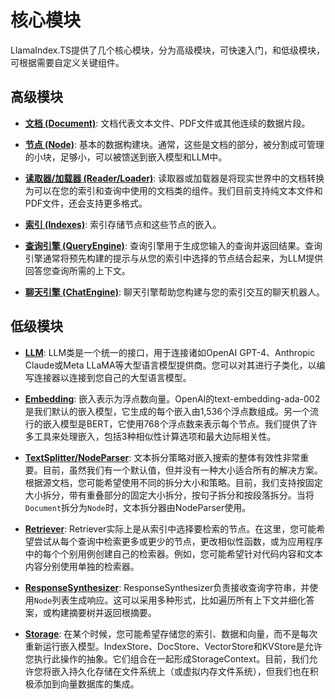 # 核心模块

LlamaIndex.TS提供了几个核心模块，分为高级模块，可快速入门，和低级模块，可根据需要自定义关键组件。

## 高级模块

- [**文档 (Document)**](./high_level/documents_and_nodes.md): 文档代表文本文件、PDF文件或其他连续的数据片段。

- [**节点 (Node)**](./high_level/documents_and_nodes.md): 基本的数据构建块。通常，这些是文档的部分，被分割成可管理的小块，足够小，可以被馈送到嵌入模型和LLM中。

- [**读取器/加载器 (Reader/Loader)**](./high_level/data_loader.md): 读取器或加载器是将现实世界中的文档转换为可以在您的索引和查询中使用的文档类的组件。我们目前支持纯文本文件和PDF文件，还会支持更多格式。

- [**索引 (Indexes)**](./high_level/data_index.md): 索引存储节点和这些节点的嵌入。

- [**查询引擎 (QueryEngine)**](./high_level/query_engine.md): 查询引擎用于生成您输入的查询并返回结果。查询引擎通常将预先构建的提示与从您的索引中选择的节点结合起来，为LLM提供回答您查询所需的上下文。

- [**聊天引擎 (ChatEngine)**](./high_level/chat_engine.md): 聊天引擎帮助您构建与您的索引交互的聊天机器人。

## 低级模块

- [**LLM**](./low_level/llm.md): LLM类是一个统一的接口，用于连接诸如OpenAI GPT-4、Anthropic Claude或Meta LLaMA等大型语言模型提供商。您可以对其进行子类化，以编写连接器以连接到您自己的大型语言模型。

- [**Embedding**](./low_level/embedding.md): 嵌入表示为浮点数向量。OpenAI的text-embedding-ada-002是我们默认的嵌入模型，它生成的每个嵌入由1,536个浮点数组成。另一个流行的嵌入模型是BERT，它使用768个浮点数来表示每个节点。我们提供了许多工具来处理嵌入，包括3种相似性计算选项和最大边际相关性。

- [**TextSplitter/NodeParser**](./low_level/node_parser.md): 文本拆分策略对嵌入搜索的整体有效性非常重要。目前，虽然我们有一个默认值，但并没有一种大小适合所有的解决方案。根据源文档，您可能希望使用不同的拆分大小和策略。目前，我们支持按固定大小拆分，带有重叠部分的固定大小拆分，按句子拆分和按段落拆分。当将`Document`拆分为`Node`时，文本拆分器由NodeParser使用。

- [**Retriever**](./low_level/retriever.md): Retriever实际上是从索引中选择要检索的节点。在这里，您可能希望尝试从每个查询中检索更多或更少的节点，更改相似性函数，或为应用程序中的每个个别用例创建自己的检索器。例如，您可能希望针对代码内容和文本内容分别使用单独的检索器。

- [**ResponseSynthesizer**](./low_level/response_synthesizer.md): ResponseSynthesizer负责接收查询字符串，并使用`Node`列表生成响应。这可以采用多种形式，比如遍历所有上下文并细化答案，或构建摘要树并返回根摘要。

- [**Storage**](./low_level/storage.md): 在某个时候，您可能希望存储您的索引、数据和向量，而不是每次重新运行嵌入模型。IndexStore、DocStore、VectorStore和KVStore是允许您执行此操作的抽象。它们组合在一起形成StorageContext。目前，我们允许您将嵌入持久化存储在文件系统上（或虚拟内存文件系统），但我们也在积极添加到向量数据库的集成。
